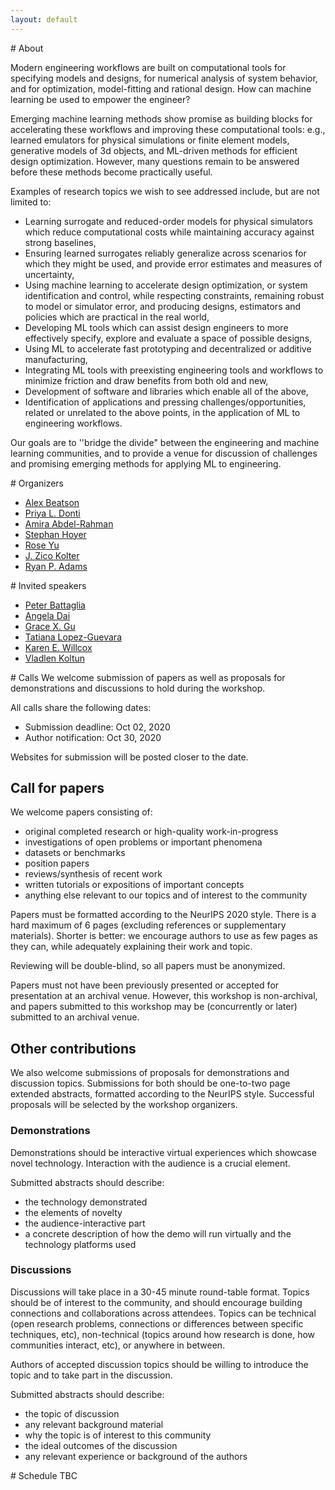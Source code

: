 ```yaml
---
layout: default
---
```


<a name="about"> 
# About

Modern engineering workflows are built on computational tools for specifying models and designs, 
for numerical analysis of system behavior, and for optimization, model-fitting and rational design. 
How can machine learning be used to empower the engineer?

Emerging machine learning methods show promise as building blocks for accelerating these workflows and improving these computational tools: 
e.g., learned emulators for physical simulations or finite element models, 
generative models of 3d objects, 
and ML-driven methods for efficient design optimization. 
However, many questions remain to be answered before these methods become practically useful. 

Examples of research topics we wish to see addressed include, but are not limited to:
- Learning surrogate and reduced-order models for physical simulators which reduce computational costs while maintaining accuracy against strong baselines,
- Ensuring learned surrogates reliably generalize across scenarios for which they might be used, and provide error estimates and measures of uncertainty,
- Using machine learning to accelerate design optimization, or system identification and control, while respecting constraints, remaining robust to model or simulator error, and producing designs, estimators and policies which are practical in the real world,
- Developing ML tools which can assist design engineers to more effectively specify, explore and evaluate a space of possible designs,
- Using ML to accelerate fast prototyping and decentralized or additive manufacturing,
- Integrating ML tools with preexisting engineering tools and workflows to minimize friction and draw benefits from both old and new,
- Development of software and libraries which enable all of the above,
- Identification of applications and pressing challenges/opportunities, related or unrelated to the above points, in the application of ML to engineering workflows.

Our goals are to ''bridge the divide" between the engineering and machine learning communities, and to provide a venue for discussion of challenges and promising emerging methods for applying ML to engineering.

<a name="organizers"> 
# Organizers

- [Alex Beatson](https://www.cs.princeton.edu/~abeatson/)
- [Priya L. Donti](http://priyadonti.com/)
- [Amira Abdel-Rahman](https://amiraa.pages.cba.mit.edu/home/)
- [Stephan Hoyer](http://stephanhoyer.com/)
- [Rose Yu](http://roseyu.com/)
- [J. Zico Kolter](http://zicokolter.com/)
- [Ryan P. Adams](https://www.cs.princeton.edu/~rpa/)

<a name="speakers"> 
# Invited speakers

- [Peter Battaglia](https://scholar.google.com/citations?user=nQ7Ij30AAAAJ&hl=en)
- [Angela Dai](https://angeladai.github.io/)
- [Grace X. Gu](https://gu.berkeley.edu/)
- [Tatiana Lopez-Guevara](http://zepolitat.co/)
- [Karen E. Willcox](https://kiwi.oden.utexas.edu/)
- [Vladlen Koltun](http://vladlen.info/)

<a name="calls"> 
# Calls
We welcome submission of papers as well as proposals for demonstrations and discussions to hold during the workshop.
    
All calls share the following dates:
- Submission deadline: Oct 02, 2020
- Author notification: Oct 30, 2020

Websites for submission will be posted closer to the date.

## Call for papers
We welcome papers consisting of:
- original completed research or high-quality work-in-progress
- investigations of open problems or important phenomena
- datasets or benchmarks
- position papers
- reviews/synthesis of recent work
- written tutorials or expositions of important concepts
- anything else relevant to our topics and of interest to the community 

Papers must be formatted according to the NeurIPS 2020 style. 
There is a hard maximum of 6 pages (excluding references or supplementary materials). Shorter is better: we encourage authors to use as few pages as they can, while adequately explaining their work and topic.
    
Reviewing will be double-blind, so all papers must be anonymized.

Papers must not have been previously presented or accepted for presentation at an archival venue. However, this workshop is non-archival, and papers submitted to this workshop may be (concurrently or later) submitted to an archival venue.


## Other contributions
We also welcome submissions of proposals for demonstrations and discussion topics. Submissions for both should be one-to-two page extended abstracts, formatted according to the NeurIPS style. Successful proposals will be selected by the workshop organizers.

### Demonstrations
Demonstrations should be interactive virtual experiences which showcase novel technology. Interaction with the audience is a crucial element.

Submitted abstracts should describe:
- the technology demonstrated
- the elements of novelty
- the audience-interactive part
- a concrete description of how the demo will run virtually and the technology platforms used


### Discussions
Discussions will take place in a 30-45 minute round-table format. Topics should be of interest to the community, and should encourage building connections and collaborations across attendees. Topics can be technical (open research problems, connections or differences between specific techniques, etc), non-technical (topics around how research is done, how communities interact, etc), or anywhere in between.

Authors of accepted discussion topics should be willing to introduce the topic and to take part in the discussion.

Submitted abstracts should describe:
- the topic of discussion
- any relevant background material
- why the topic is of interest to this community
- the ideal outcomes of the discussion
- any relevant experience or background of the authors

<a name="schedule"> 
# Schedule 
TBC
